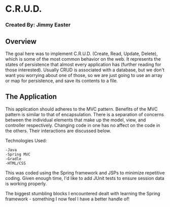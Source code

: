 # C.R.U.D.
### Created By: Jimmy Easter

## Overview

The goal here was to implement C.R.U.D. (Create, Read, Update, Delete), which is some of the most common behavior on the web. It represents the states of persistence that almost every application has (further reading for those interested). Usually CRUD is associated with a database, but we don't want you worrying about one of those, so we are just going to use an array or map for persistence, and save its contents to a file.

## The Application

This application should adheres to the MVC pattern. Benefits of the MVC pattern is similar to that of encapsulation. There is a separation of concerns between the individual elements that make up the model, view, and controller respectively. Changing code in one has no affect on the code in the others. Their interactions are discussed below.


Technologies Used:

	-Java
	-Spring MVC
	-Gradle
	-HTML/CSS
	
This was coded using the Spring framework and JSPs to minimize repetitive coding. Given enough time, I'd like to add JUnit tests to ensure session data is working properly.

The biggest stumbling blocks I encountered dealt with learning the Spring framework - something I now feel I have a better handle of!